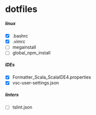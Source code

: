 dotfiles
========

##### linux #####
- [x] .bashrc
- [x] .vimrc
- [ ] megainstall
- [ ] global_npm_install

##### IDEs #####
- [x] Formatter_Scala_ScalaIDE4.properties
- [x] vsc-user-settings.json

##### linters #####
- [ ] tslint.json
